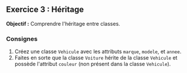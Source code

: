 ## Exercice 3 : Héritage

**Objectif :** Comprendre l'héritage entre classes.

### Consignes

1. Créez une classe `Vehicule` avec les attributs `marque`, `modele`, et `annee`.
2. Faites en sorte que la classe `Voiture` hérite de la classe `Vehicule` et possède l'attribut `couleur` (non présent dans la classe `Vehicule`).
